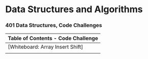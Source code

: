 # Data Structures and Algorithms

### 401 Data Structures, Code Challenges

|Table of Contents - Code Challenge        |
|------------------------------------------|
| [Whiteboard: Array Insert Shift]         |
|                                          |
